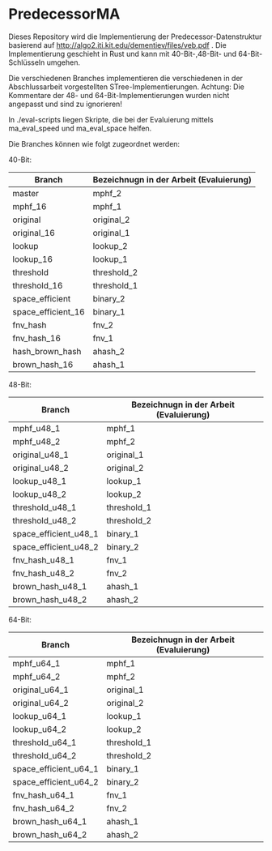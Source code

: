 # PredecessorMA

Dieses Repository wird die Implementierung der Predecessor-Datenstruktur basierend auf http://algo2.iti.kit.edu/dementiev/files/veb.pdf .
Die Implementierung geschieht in Rust und kann mit 40-Bit-,48-Bit- und 64-Bit-Schlüsseln umgehen.

Die verschiedenen Branches implementieren die verschiedenen in der Abschlussarbeit vorgestellten STree-Implementierungen. 
Achtung: Die Kommentare der 48- und 64-Bit-Implementierungen wurden nicht angepasst und sind zu ignorieren!

In ./eval-scripts liegen Skripte, die bei der Evaluierung mittels ma_eval_speed und ma_eval_space helfen. 

Die Branches können wie folgt zugeordnet werden:

40-Bit:

| Branch               | Bezeichnugn in der Arbeit (Evaluierung)|
| -------------------- |----------------------------------------| 
| master               | mphf_2                                 |
| mphf_16              | mphf_1                                 |
| original             | original_2                             | 
| original_16          | original_1                             | 
| lookup               | lookup_2                               | 
| lookup_16            | lookup_1                               | 
| threshold            | threshold_2                            | 
| threshold_16         | threshold_1                            | 
| space_efficient      |  binary_2                              | 
| space_efficient_16   | binary_1                               | 
| fnv_hash             | fnv_2                                  | 
| fnv_hash_16          | fnv_1                                  | 
| hash_brown_hash      | ahash_2                                | 
| brown_hash_16        | ahash_1                                | 

48-Bit:

| Branch                | Bezeichnugn in der Arbeit (Evaluierung)|
| --------------------- |----------------------------------------| 
| mphf_u48_1            | mphf_1                                 |
| mphf_u48_2            | mphf_2                                 |
| original_u48_1        | original_1                             | 
| original_u48_2        | original_2                             | 
| lookup_u48_1          | lookup_1                               | 
| lookup_u48_2          | lookup_2                               | 
| threshold_u48_1       | threshold_1                            | 
| threshold_u48_2       | threshold_2                            | 
| space_efficient_u48_1 |  binary_1                              | 
| space_efficient_u48_2 | binary_2                               | 
| fnv_hash_u48_1        | fnv_1                                  | 
| fnv_hash_u48_2        | fnv_2                                  | 
| brown_hash_u48_1      | ahash_1                                | 
| brown_hash_u48_2      | ahash_2                                | 

64-Bit:

| Branch                 | Bezeichnugn in der Arbeit (Evaluierung)|
| ---------------------- |----------------------------------------| 
| mphf_u64_1             | mphf_1                                 |
| mphf_u64_2             | mphf_2                                 |
| original_u64_1         | original_1                             | 
| original_u64_2         | original_2                             | 
| lookup_u64_1           | lookup_1                               | 
| lookup_u64_2           | lookup_2                               | 
| threshold_u64_1        | threshold_1                            | 
| threshold_u64_2        | threshold_2                            | 
| space_efficient_u64_1  |  binary_1                              | 
| space_efficient_u64_2  | binary_2                               | 
| fnv_hash_u64_1         | fnv_1                                  | 
| fnv_hash_u64_2         | fnv_2                                  | 
| brown_hash_u64_1       | ahash_1                                | 
| brown_hash_u64_2       | ahash_2                                | 
